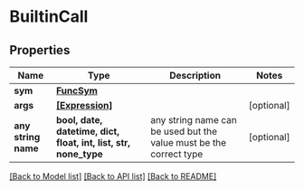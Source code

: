 # BuiltinCall


## Properties
Name | Type | Description | Notes
------------ | ------------- | ------------- | -------------
**sym** | [**FuncSym**](FuncSym.md) |  | 
**args** | [**[Expression]**](Expression.md) |  | [optional] 
**any string name** | **bool, date, datetime, dict, float, int, list, str, none_type** | any string name can be used but the value must be the correct type | [optional]

[[Back to Model list]](../README.md#documentation-for-models) [[Back to API list]](../README.md#documentation-for-api-endpoints) [[Back to README]](../README.md)


